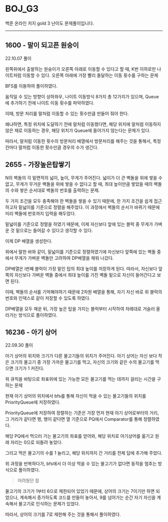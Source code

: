 # BOJ_G3
백준 온라인 저지 gold 3 난이도 문제풀이입니다.

---

## 1600 - 말이 되고픈 원숭이

22.10.07 풀이

왼쪽위에서 출발하는 원숭이가 오른쪽 아래로 이동할 수 있다고 할 때, K번 이하로만 나이트처럼 이동할 수 있다. 오른쪽 아래에 가장 빨리 돌달하는 이동 횟수를 구하는 문제

BFS를 이용하여 풀이하였다.

움직일 수 있는 방향이 상하좌우, 나이트 이동방식 8가지 총 12가지가 있으며, Queue에 추가하기 전에 나이트 이동 횟수를 파악하였다.

이때, 방문 처리를 말처럼 이동할 수 있는 횟수만큼 만들어 줘야 한다.

왜냐하면, 특정 위치에 도달하기 전에 말처럼 이동했다면, 해당 위치에 말처럼 이동하지 않은 채로 이동하는 경우, 해당 위치가 Queue에 들어가지 않는다는 문제가 있다.

따라서, 말처럼 이동한 횟수의 방문처리 배열에서 방문처리를 해주는 것을 통해서, 특정 칸마다 말처럼 이동한 횟수만큼 경우의 수가 생긴다.

## 2655 - 가장높은탑쌓기

N의 벽돌의 각 밑면적의 넓이, 높이, 무게가 주어진다. 넓이가 더 큰 벽돌을 위에 쌓을 수 없고, 무게가 무거운 벽돌을 위에 쌓을 수 없다고 할 때, 최대 높이만큼 쌓았을 때의 벽돌의 수와 쌓은 순서대로 벽돌의 번호를 출력하는 문제.

두 가지 조건을 모두 충족해야 한 벽돌을 쌓을 수 있기 때문에, 한 가지 조건을 쉽게 접근하고자 밑넓이를 기준으로 정렬을 해주었다. 이 과정에서 벽돌의 순서가 바뀌기 때문에 미리 벽돌에 번호까지 입력을 해두었다.

밑넓이를 기준으로 정렬을 하였기 때문에, 이제 자신보다 앞에 있는 블럭 중 무게가 가벼운 것 밑으로는 들어갈 수 있다고 생각할 수 있다.

이제 DP 배열을 생성한다. 

위에서 말한 바와 같이, 밑넓이를 기준으로 정렬하였기에 자신보다 앞쪽에 있는 벽돌 중에서 무게가 가벼운 벽돌만 고려하여 DP배열을 채워 나갔다.

DP배열은 i번째 블럭이 가장 밑인 탑의 최대 높이를 저장하게 된다. 따라서, 자신보다 앞쪽의 자신보다 가벼운 벽돌 중에서 최대 높이를 가진 벽돌 밑으로 자신이 들어간다고 보면 된다.

이때, 벽돌의 순서를 기억해야하기 때문에 2차원 배열을 통해, 자기 자신 바로 위 블럭의 번호와 인덱스로 같이 저장할 수 있도록 하였다.

DP배열을 모두 채운 뒤, 가장 높은 탑을 가지는 블럭부터 시작하여 차례대로 거슬러 올라가는 방식으로 풀이하였다.

## 16236 - 아기 상어

22.09.30 풀이

아기 상어의 위치와 크기가 다른 물고기들의 위치가 주어진다. 아기 상어는 자신 보다 작은 크기의 물고기 중 가장 가까운 물고기를 먹고, 자신의 크기와 같은 수의 물고기를 먹으면 크기가 1 커진다.

위 큐칙을 바탕으로 좌표위에 있는 가능한 모든 물고기를 먹는 데까지 걸리는 시간을 구하는 문제

현재 아기 상어의 위치에서 bfs를 통해 자신이 먹을 수 있는 물고기들의 위치를 PriorityQueue에 저장하였다.

PriorityQueue에 저장하여 정렬하는 기준은 가장 먼저 현재 아기 상어로부터의 거리, 그 거리가 같다면 행, 행이 같다면 열 기준으로 PQ에서 Comparator를 통해 정렬하였다.

해당 PQ에서 먹으러 가는 물고기의 좌표를 얻어와, 해당 위치로 아기상어를 옮기고 원래 자리는 0으로 되돌려 놓았다.

그리고 먹은 물고기의 수를 1 늘리고, 해당 위치까지 간 거리를 전체 답에 추가해 주었다.

위 과정을 반복하다가, bfs에서 더 이상 먹을 수 있는 물고기가 없다면 동작을 멈추는 방식으로 풀이하였다.

> 어려웠던 점

물고기의 크기가 1부터 6으로 제한되어 있었기 때문에, 상어의 크기는 7이기만 하면 되었으나, 계속해서 증가하도록 코드를 만들어 놓아서, 9를 넘어가는 순간 자기 자신을 계속해서 물고기로 인식하는 문제가 있었다.

따라서, 상어의 크기를 7로 제한해 주는 것을 통해서 풀이하였다.